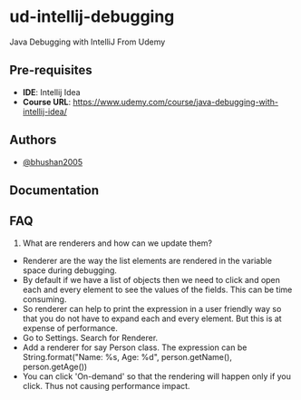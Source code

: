 # ud-intellij-debugging
Java Debugging with IntelliJ From Udemy
## Pre-requisites

- **IDE**: Intellij Idea
- **Course URL**: https://www.udemy.com/course/java-debugging-with-intellij-idea/


## Authors

- [@bhushan2005](https://www.github.com/bhushan2005)


## Documentation




## FAQ

1. What are renderers and how can we update them?
- Renderer are the way the list elements are rendered in the variable space during debugging.
- By default if we have a list of objects then we need to click and open each and every
element to see the values of the fields. This can be time consuming.
- So renderer can help to print the expression in a user friendly way so that you do not have to expand each and
every element. But this is at expense of performance.
- Go to Settings. Search for Renderer.
- Add a renderer for say Person class. The expression can be String.format("Name: %s, Age: %d", person.getName(), person.getAge())
- You can click 'On-demand' so that the rendering will happen only if you click. Thus not causing performance
impact.